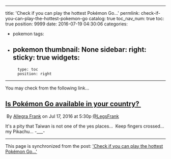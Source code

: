 
---
title: 'Check if you can play the hottest Pokémon Go...'
permlink: check-if-you-can-play-the-hottest-pokemon-go
catalog: true
toc_nav_num: true
toc: true
position: 9999
date: 2016-07-19 04:30:06
categories:
- pokemon
tags:
- pokemon
thumbnail: None
sidebar:
    right:
        sticky: true
widgets:
    -
        type: toc
        position: right
---


<html>
<p>You may check from the following link... &nbsp;</p>
<h2><a href="http://www.polygon.com/2016/7/15/12196050/is-pokemon-go-out">Is Pokémon Go available in your&nbsp;country?&nbsp;</a></h2>
<p>&nbsp;By <a href="http://www.polygon.com/users/Allegra%20Frank">Allegra Frank</a> on Jul 17, 2016 at 5:30p <a href="http://twitter.com/LegsFrank">@LegsFrank</a>&nbsp;</p>
<p>It's a pity that Taiwan is not one of the yes places... &nbsp;Keep fingers crossed... my Pikachu... -___-</p>
</html>

- - -

This page is synchronized from the post: ['Check if you can play the hottest Pokémon Go...'](https://steemit.com/@deanliu/check-if-you-can-play-the-hottest-pokemon-go)
